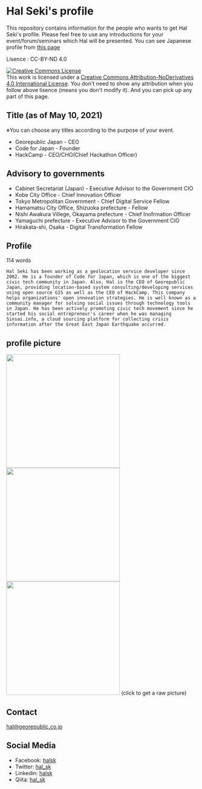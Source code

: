 # Hal Seki's profile

This repository contains information for the people who wants to get Hal Seki's profile. Please feel free to use any introductions for your event/forum/seminars which Hal will be presented. You can see Japanese profile from [this page](README.md)

Lisence : CC-BY-ND 4.0

<a rel="license" href="http://creativecommons.org/licenses/by-nd/4.0/"><img alt="Creative Commons License" style="border-width:0" src="https://i.creativecommons.org/l/by-nd/4.0/88x31.png" /></a><br />This work is licensed under a <a rel="license" href="http://creativecommons.org/licenses/by-nd/4.0/">Creative Commons Attribution-NoDerivatives 4.0 International License</a>.
You don't need to show any attribution when you follow above lisence (means you don't modify it). And you can pick up any part of this page.

## Title (as of May 10, 2021)
※You can choose any titles according to the purpose of your event.
* Georepublic Japan - CEO
* Code for Japan - Founder
* HackCamp - CEO/CHO(Chief Hackathon Officer)

## Advisory to governments
* Cabinet Secretariat (Japan) - Executive Advisor to the Government CIO
* Kobe City Office - Chief Innovation Officer
* Tokyo Metropolitan Government - Chief Digital Service Fellow
* Hamamatsu City Office, Shizuoka prefecture - Fellow
* Nishi Awakura Villege, Okayama prefecture - Chief Inofrmation Officer
* Yamaguchi prefecture - Executive Advisor to the Government CIO
* Hirakata-shi, Osaka - Digital Transformation Fellow

## Profile

114 words
```
Hal Seki has been working as a geolocation service developer since 2002. He is a founder of Code for Japan, which is one of the biggest civic tech community in Japan. Also, Hal is the CEO of Georepublic Japan, providing location-based system consulting/developing services using open source GIS as well as the CEO of HackCamp. This company helps organizations' open innovation strategies. He is well known as a community manager for solving social issues through technology tools in Japan. He has been actively promoting civic tech movement since he started his social entrepreneur's career when he was managing Sinsai.info, a cloud sourcing platform for collecting crisis information after the Great East Japan Earthquake occurred.
```


## profile picture

<a href="https://raw.githubusercontent.com/halsk/profile/master/images/profile_image.jpg"><img src="https://raw.githubusercontent.com/halsk/profile/master/images/profile_image.jpg" width="300px"></a>
<a href="https://raw.githubusercontent.com/halsk/profile/master/images/profile_image2.jpg"><img src="https://raw.githubusercontent.com/halsk/profile/master/images/profile_image2.jpg" width="300px"></a>
<a href="https://raw.githubusercontent.com/halsk/profile/master/images/profile_image3.jpg"><img src="https://raw.githubusercontent.com/halsk/profile/master/images/profile_image3.jpg" width="300px"></a>
(click to get a raw picture)

## Contact

hal@georepublic.co.jp

## Social Media

* Facebook: [halsk](https://www.facebook.com/halsk)
* Twitter: [hal_sk](https://twitter.com/hal_sk)
* Linkedin: [halsk](https://www.linkedin.com/in/halsk/)
* Qiita: [hal_sk](http://qiita.com/hal_sk)


